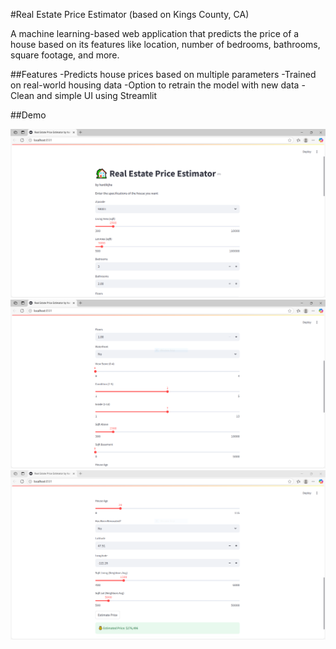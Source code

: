 #Real Estate Price Estimator (based on Kings County, CA)

A machine learning-based web application that predicts the price of a house based on its features like location, number of bedrooms, bathrooms, square footage, and more.

##Features
-Predicts house prices based on multiple parameters
-Trained on real-world housing data
-Option to retrain the model with new data
-Clean and simple UI using Streamlit

##Demo

![Screenshot](images/reales.PNG)
![Screenshot](images/reales2.PNG)
![Screenshot](images/reales3.PNG)


